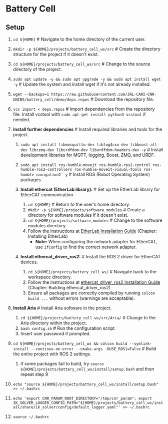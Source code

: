 # Battery Cell

## Setup

1. `cd ${HOME}` # Navigate to the home directory of the current user.
2. `mkdir -p ${HOME}/projects/battery_cell_ws/src` # Create the directory structure for the project if it doesn't exist.
3. `cd ${HOME}/projects/battery_cell_ws/src` # Change to the source directory of the project.
4. `sudo apt update -y && sudo apt upgrade -y && sudo apt install wget -y` # Update the system and install wget if it's not already installed.
5. `wget --backups=1 https://raw.githubusercontent.com/JRL-CARI-CNR-UNIBS/battery_cell/demo/deps.repos` # Download the repository file.
6. `vcs import < deps.repos` # Import dependencies from the repository file. Install vcstool with `sudo apt-get install python3-vcstool` if needed.
7. **Install further dependencies** # Install required libraries and tools for the project.
    1. `sudo apt install libmosquitto-dev liblog4cxx-dev libboost-all-dev libczmq-dev liburdfdom-dev liburdfdom-headers-dev -y` # Install development libraries for MQTT, logging, Boost, ZMQ, and URDF.
    2. `sudo apt install ros-humble-moveit ros-humble-ros2-control ros-humble-ros2-controllers ros-humble-moveit-visual-tools ros-humble-navigation2 -y` # Install ROS (Robot Operating System) packages.

    3. **Install ethercat (EtherLab library):** # Set up the EtherLab library for EtherCAT communication.
        1. `cd ${HOME}` # Return to the user's home directory.
        2. `mkdir -p ${HOME}/projects/software_modules` # Create a directory for software modules if it doesn't exist.
        3. `cd ${HOME}/projects/software_modules` # Change to the software modules directory.
        4. Follow the instructions at [EtherLab Installation Guide](https://icube-robotics.github.io/ethercat_driver_ros2/quickstart/installation.html) (Chapter: Installing EtherLab)
            - **Note:** When configuring the network adapter for EtherCAT, use `ifconfig` to find the correct network adapter.

    4. **Install ethercat_driver_ros2:** # Install the ROS 2 driver for EtherCAT devices.
        1. `cd ${HOME}/projects/battery_cell_ws/` # Navigate back to the workspace directory.
        2. Follow the instructions at [ethercat_driver_ros2 Installation Guide](https://icube-robotics.github.io/ethercat_driver_ros2/quickstart/installation.html) (Chapter: Building ethercat_driver_ros2)
        3. Ensure all packages are correctly compiled by running `colcon build ...` without errors (warnings are acceptable).

8. **Install Aria** # Install Aria software in the project.
    1. `cd ${HOME}/projects/battery_cell_ws/src/Aria/` # Change to the Aria directory within the project.
    2. `bash config.sh` # Run the configuration script.
    3. Insert user password if prompted.
9. `cd ${HOME}/projects/battery_cell_ws && colcon build --symlink-install --continue-on-error --cmake-args -DUSE_ROS1=False` # Build the entire project with ROS 2 settings.
   1.  if some packages fail to build, try `source ${HOME}/projects/battery_cell_ws/install/setup.bash` and then repeat step 9
10. `echo "source ${HOME}/projects/battery_cell_ws/install/setup.bash" >> ~/.bashrc`
11. `echo 'export CNR_PARAM_ROOT_DIRECTORY="/tmp/cnr_param"; export IK_SOLVER_LOGGER_CONFIG_PATH="${HOME}/projects/battery_cell_ws/install/share/ik_solver/config/default_logger.yaml"' >> ~/.bashrc`
12. `source ~/.bashrc`
